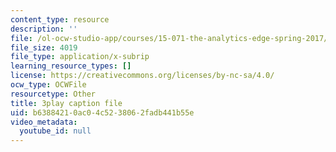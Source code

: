 ```yaml
---
content_type: resource
description: ''
file: /ol-ocw-studio-app/courses/15-071-the-analytics-edge-spring-2017/b63884210ac04c5238062fadb441b55e_n80gFc12u60.srt
file_size: 4019
file_type: application/x-subrip
learning_resource_types: []
license: https://creativecommons.org/licenses/by-nc-sa/4.0/
ocw_type: OCWFile
resourcetype: Other
title: 3play caption file
uid: b6388421-0ac0-4c52-3806-2fadb441b55e
video_metadata:
  youtube_id: null
---
```

